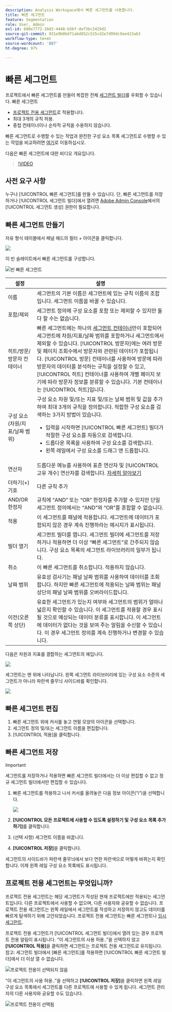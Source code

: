 ```yaml
---
description: Analysis Workspace에서 빠른 세그먼트를 사용합니다.
title: 빠른 세그먼트
feature: Segmentation
role: User, Admin
exl-id: 680e7772-10d3-4448-b5bf-def3bc3429d2
source-git-commit: 931e9b0bd71abd852c515cd2e7d99dc9ae423a63
workflow-type: tm+mt
source-wordcount: '887'
ht-degree: 97%

---
```


# 빠른 세그먼트

프로젝트에서 빠른 세그먼트를 만들어 복잡한 전체 [세그먼트 빌더](/help/components/segmentation/segmentation-workflow/seg-build.md)를 우회할 수 있습니다. 빠른 세그먼트

* [프로젝트 전용 세그먼트](https://experienceleague.adobe.com/docs/analytics/analyze/analysis-workspace/components/segments/quick-segments.html?lang=ko-KR#what-are-project-only-segments%3F)로 적용합니다.
* 최대 3개의 규칙 허용.
* 중첩 컨테이너이나 순차적 규칙을 수용하지 않습니다.

빠른 세그먼트로 수행할 수 있는 작업과 완전한 구성 요소 목록 세그먼트로 수행할 수 있는 작업을 비교하려면 [여기](/help/analyze/analysis-workspace/components/segments/t-freeform-project-segment.md)로 이동하십시오.

다음은 빠른 세그먼트에 대한 비디오 개요입니다.

>[!VIDEO](https://video.tv.adobe.com/v/341466/?quality=12&learn=on)

## 사전 요구 사항

누구나 [!UICONTROL 빠른 세그먼트]를 만들 수 있습니다. 단, 빠른 세그먼트를 저장하거나 [!UICONTROL 세그먼트 빌더]에서 열려면 [Adobe Admin Console](https://experienceleague.adobe.com/docs/analytics/admin/admin-console/permissions/summary-tables.html?lang=ko-KR#analytics-tools)에서의 [!UICONTROL 세그먼트 생성] 권한이 필요합니다.

## 빠른 세그먼트 만들기

자유 형식 테이블에서 패널 헤드의 필터 + 아이콘을 클릭합니다.

![](assets/quick-seg1.png)

이 빈 슬레이트에서 빠른 세그먼트를 구성합니다.

![빈 빠른 세그먼트](assets/qs-blank-slate.png)

| 설정 | 설명 |
| --- | --- |
| 이름 | 세그먼트의 기본 이름은 세그먼트에 있는 규칙 이름의 조합입니다. 세그먼트 이름을 바꿀 수 있습니다. |
| 포함/제외 | 세그먼트 정의에 구성 요소를 포함 또는 제외할 수 있지만 둘 다 할 수는 없습니다. |
| 히트/방문/방문자 컨테이너 | 빠른 세그먼트에는 하나의 [세그먼트 컨테이너](https://experienceleague.adobe.com/docs/analytics/components/segmentation/seg-overview.html?lang=ko-KR#section_AF2A28BE92474DB386AE85743C71B2D6)만이 포함되어 세그먼트에 차원/지표/날짜 범위를 포함하거나 세그먼트에서 제외할 수 있습니다. [!UICONTROL 방문자]에는 여러 방문 및 페이지 조회수에서 방문자와 관련된 데이터가 포함됩니다. [!UICONTROL 방문] 컨테이너를 사용하여 방문에 따라 방문자의 데이터를 분석하는 규칙을 설정할 수 있고, [!UICONTROL 히트] 컨테이너를 사용하여 개별 페이지 보기에 따라 방문자 정보를 분류할 수 있습니다. 기본 컨테이너는 [!UICONTROL 히트]입니다. |
| 구성 요소(차원/지표/날짜 범위) | 구성 요소 차원 및/또는 지표 및/또는 날짜 범위 및 값을 추가하여 최대 3개의 규칙을 정의합니다. 적합한 구성 요소를 검색하는 3가지 방법이 있습니다.<ul><li>입력을 시작하면 [!UICONTROL 빠른 세그먼트] 빌더가 적절한 구성 요소를 자동으로 검색합니다.</li><li>드롭다운 목록을 사용하여 구성 요소를 검색합니다.</li><li>왼쪽 레일에서 구성 요소를 드래그 앤 드롭합니다.</li></ul> |
| 연산자 | 드롭다운 메뉴를 사용하여 표준 연산자 및 [!UICONTROL 고유 개수] 연산자를 검색합니다. [자세히 알아보기](https://experienceleague.adobe.com/docs/analytics/components/segmentation/segment-reference/seg-operators.html?lang=ko-KR) |
| 더하기(+) 기호 | 다른 규칙 추가 |
| AND/OR 한정자 | 규칙에 “AND” 또는 “OR” 한정자를 추가할 수 있지만 단일 세그먼트 정의에서는 “AND”와 “OR”를 혼합할 수 없습니다. |
| 적용 | 이 세그먼트를 패널에 적용합니다. 세그먼트에 데이터가 포함되지 않은 경우 계속 진행하라는 메시지가 표시됩니다. |
| 빌더 열기 | 세그먼트 빌더를 엽니다. 세그먼트 빌더에 세그먼트를 저장하거나 적용하면 더 이상 “빠른 세그먼트”로 간주되지 않습니다. 구성 요소 목록의 세그먼트 라이브러리의 일부가 됩니다. |
| 취소 | 이 빠른 세그먼트를 취소합니다. 적용하지 않습니다. |
| 날짜 범위 | 유효성 검사기는 패널 날짜 범위를 사용하여 데이터를 조회합니다. 하지만 빠른 세그먼트에 적용되는 날짜 범위는 패널 상단의 패널 날짜 범위를 오버라이드합니다. |
| 이전(오른쪽 상단) | 유효한 세그먼트가 있는지 여부와 세그먼트의 범위가 얼마나 넓은지 확인할 수 있습니다. 이 세그먼트를 적용할 경우 표시될 것으로 예상되는 데이터 분류를 표시합니다. 이 세그먼트에 데이터가 없다는 것을 보여 주는 알림을 수신할 수 있습니다. 이 경우 세그먼트 정의를 계속 진행하거나 변경할 수 있습니다. |

다음은 차원과 지표를 결합하는 세그먼트의 예입니다.

![](assets/quick-seg2.png)

세그먼트는 맨 위에 나타납니다. 왼쪽 세그먼트 라이브러리에 있는 구성 요소 수준의 세그먼트가 아니라 파란색 줄무늬 사이드바를 확인합니다.

![](assets/quick-seg5.png)

## 빠른 세그먼트 편집

1. 빠른 세그먼트 위에 커서를 놓고 연필 모양의 아이콘을 선택합니다.
1. 세그먼트 정의 및/또는 세그먼트 이름을 편집합니다.
1. [!UICONTROL 적용]을 클릭합니다.

## 빠른 세그먼트 저장

>[!IMPORTANT]
>세그먼트를 저장하거나 적용하면 빠른 세그먼트 빌더에서는 더 이상 편집할 수 없고 정규 세그먼트 빌더에서만 편집할 수 있습니다.

1. 빠른 세그먼트를 적용하고 나서 커서를 올려놓은 다음 정보 아이콘(“i“)을 선택합니다.

   ![](assets/quick-seg6.png)

1. **[!UICONTROL 모든 프로젝트에 사용할 수 있도록 설정하기 및 구성 요소 목록 추가하기]**&#x200B;를 클릭합니다.
1. (선택 사항) 세그먼트 이름을 바꿉니다.
1. **[!UICONTROL 저장]**&#x200B;을 클릭합니다.

세그먼트의 사이드바가 파란색 줄무늬에서 보다 연한 파란색으로 어떻게 바뀌는지 확인합니다. 이제 왼쪽 레일 구성 요소 목록에도 표시됩니다.

## 프로젝트 전용 세그먼트는 무엇입니까?

프로젝트 전용 세그먼트는 해당 세그먼트가 작성된 현재 프로젝트에만 적용되는 세그먼트입니다. 다른 프로젝트에서 사용할 수 없으며, 다른 사용자와 공유할 수 없습니다. 프로젝트 전용 세그먼트는 왼쪽 레일에서 세그먼트를 작성하고 저장하지 않고도 데이터를 빠르게 탐색하기 위해 고안되었습니다. 프로젝트 전용 세그먼트는 빠른 세그먼트나 [임시 세그먼트](https://experienceleague.adobe.com/docs/analytics/analyze/analysis-workspace/components/segments/ad-hoc-segments.html?lang=ko-KR).

프로젝트 전용 세그먼트가 [!UICONTROL 세그먼트 빌더]에서 열려 있는 경우 프로젝트 전용 알림이 표시됩니다. “이 세그먼트의 사용 허용..”을 선택하지 않고 **[!UICONTROL 적용]**&#x200B;을 클릭하면 세그먼트는 프로젝트 전용 세그먼트로 유지됩니다. 참고: 세그먼트 빌더에서 [빠른 세그먼트]를 적용하면 [!UICONTROL 빠른 세그먼트 빌더]에서 더 이상 열 수 없습니다.

![프로젝트 전용이 선택되지 않음](assets/project-only-unchecked.png)

“이 세그먼트의 사용 허용..”을 선택하고 **[!UICONTROL 저장]**&#x200B;을 클릭하면 왼쪽 레일 구성 요소 목록에서 세그먼트를 다른 프로젝트에 사용할 수 있게 됩니다. 세그먼트 관리자의 다른 사용자와 공유할 수도 있습니다.

![프로젝트 전용이 선택됨](assets/project-only-checked.png)
